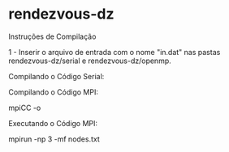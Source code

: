 # rendezvous-dz

Instruções de Compilação

1 - Inserir o arquivo de entrada com o nome "in.dat" nas pastas rendezvous-dz/serial e rendezvous-dz/openmp.

Compilando o Código Serial:

Compilando o Código MPI:

mpiCC -o <program> <source name.cpp>

Executando o Código MPI:
 
mpirun -np 3 -mf nodes.txt <program>



